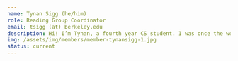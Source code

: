 ```yaml
---
name: Tynan Sigg (he/him)
role: Reading Group Coordinator
email: tsigg (at) berkeley.edu
description: Hi! I’m Tynan, a fourth year CS student. I was once the world’s youngest person, have more arms than average, and can guess the solutions to NP-complete problems with 50% probability. In my free time I can be found mountain biking, untangling qubits, playing cello, and replacing the tape in my Turing machine.
img: /assets/img/members/member-tynansigg-1.jpg
status: current
---
```

